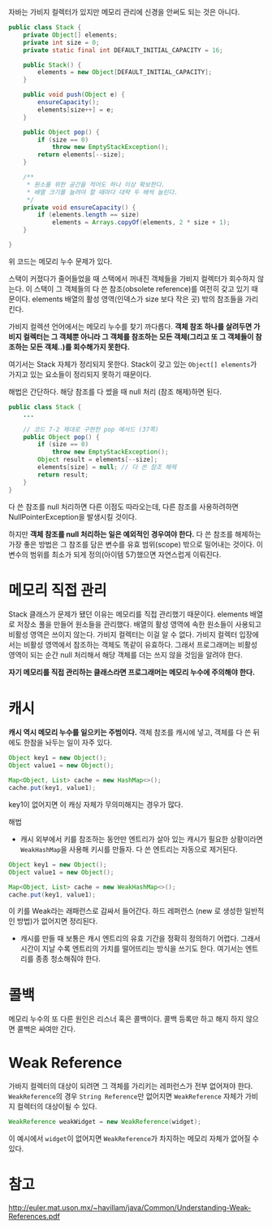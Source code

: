 자바는 가비지 컬렉터가 있지만 메모리 관리에 신경을 안써도 되는 것은 아니다.

``` java
public class Stack {
    private Object[] elements;
    private int size = 0;
    private static final int DEFAULT_INITIAL_CAPACITY = 16;

    public Stack() {
        elements = new Object[DEFAULT_INITIAL_CAPACITY];
    }

    public void push(Object e) {
        ensureCapacity();
        elements[size++] = e;
    }

    public Object pop() {
        if (size == 0)
            throw new EmptyStackException();
        return elements[--size];
    }

    /**
     * 원소를 위한 공간을 적어도 하나 이상 확보한다.
     * 배열 크기를 늘려야 할 때마다 대략 두 배씩 늘린다.
     */
    private void ensureCapacity() {
        if (elements.length == size)
            elements = Arrays.copyOf(elements, 2 * size + 1);
    }

}
```
위 코드는 메모리 누수 문제가 있다.

스택이 커졌다가 줄어들었을 때 스택에서 꺼내진 객체들을 가비지 컬렉터가 회수하지 않는다. 이 스택이 그 객체들의 다 쓴 참조(obsolete reference)를 여전히 갖고 있기 때문이다.
elements 배열의 활성 영역(인덱스가 size 보다 작은 곳) 밖의 참조들을 가리킨다.

가비지 컬렉션 언어에서는 메모리 누수를 찾기 까다롭다. **객체 참조 하나를 살려두면 가비지 컬렉터는 그 객체뿐 아니라 그 객체를 참조하는 모든 객체(그리고 또 그 객체들이 참조하는 모든 객체..)를 회수해가지 못한다.**

>
여기서는 Stack 자체가 정리되지 못한다. Stack이 갖고 있는 `Object[] elements`가 가지고 있는 요소들이 정리되지 못하기 때문이다.

해법은 간단하다. 해당 참조를 다 썼을 때 null 처리 (참조 해제)하면 된다.

``` java
public class Stack {
	...

    // 코드 7-2 제대로 구현한 pop 메서드 (37쪽)
    public Object pop() {
        if (size == 0)
            throw new EmptyStackException();
        Object result = elements[--size];
        elements[size] = null; // 다 쓴 참조 해제
        return result;
    }
}
```

다 쓴 참조를 null 처리하면 다른 이점도 따라오는데, 다른 참조를 사용하려하면 NullPointerException을 발생시킬 것이다.

하지만 **객체 참조를 null 처리하는 일은 예외적인 경우여야 한다.** 다 쓴 참조를 해제하는 가장 좋은 방법은 그 참조를 담은 변수를 유효 범위(scope) 밖으로 밀어내는 것이다. 이 변수의 범위를 최소가 되게 정의(아이템 57)했으면 자연스럽게 이뤄진다.

# 메모리 직접 관리
Stack 클래스가 문제가 됐던 이유는 메모리를 직접 관리했기 때문이다. elements 배열로 저장소 풀을 만들어 원소들을 관리했다. 배열의 활성 영역에 속한 원소들이 사용되고 비활성 영역은 쓰이지 않는다. 가비지 컬렉터는 이걸 알 수 없다. 가비지 컬렉터 입장에서는 비활성 영역에서 참조하는 객체도 똑같이 유효하다. 그래서 프로그래머는 비활성 영역이 되는 순간 null 처리해서 해당 객체를 더는 쓰지 않을 것임을 알려야 한다.

**자기 메모리를 직접 관리하는 클래스라면 프로그래머는 메모리 누수에 주의해야 한다.**

# 캐시
**캐시 역시 메모리 누수를 일으키는 주범이다.** 객체 참조를 캐시에 넣고, 객체를 다 쓴 뒤에도 한참을 놔두는 일이 자주 있다.

``` java
Object key1 = new Object();
Object value1 = new Object();

Map<Object, List> cache = new HashMap<>();
cache.put(key1, value1);
```
key1이 없어지면 이 캐싱 자체가 무의미해지는 경우가 많다.


해법
- 캐시 외부에서 키를 참조하는 동안만 엔트리가 살아 있는 캐시가 필요한 상황이라면 `WeakHashMap`을 사용해 키시를 만들자. 다 쓴 엔트리는 자동으로 제거된다.

``` java
Object key1 = new Object();
Object value1 = new Object();

Map<Object, List> cache = new WeakHashMap<>();
cache.put(key1, value1);
```
>
이 키를 Weak라는 래패런스로 감싸서 들어간다. 하드 레퍼런스 (new 로 생성한 일반적인 방법)가 없어지면 정리된다.

- 캐시를 만들 때 보통은 캐시 엔트리의 유효 기간을 정확히 정의하기 어렵다. 그래서 시간이 지날 수록 엔트리의 가치를 떨어뜨리는 방식을 쓰기도 한다. 여기서는 엔트리를 종종 청소해줘야 한다.


# 콜백
메모리 누수의 또 다른 원인은 리스너 혹은 콜백이다. 콜백 등록만 하고 해지 하지 않으면 콜백은 싸여만 간다.


# Weak Reference
가바지 컬렉터의 대상이 되려면 그 객체를 가리키는 레퍼런스가 전부 없어져야 한다.
`WeakReference`의 경우 `String Reference`만 없어지면 `WeakReference` 자체가 가비지 컬렉터의 대상이될 수 있다.

``` java
WeakReference weakWidget = new WeakReference(widget);
```

이 예시에서 `widget`이 없어지면 `WeakReference`가 차지하는 메모리 자체가 없어질 수 있다.

# 참고
http://euler.mat.uson.mx/~havillam/java/Common/Understanding-Weak-References.pdf
